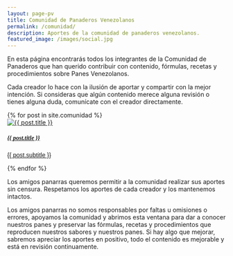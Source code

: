 ```yaml
---
layout: page-pv
title: Comunidad de Panaderos Venezolanos
permalink: /comunidad/
description: Aportes de la comunidad de panaderos venezolanos.
featured_image: /images/social.jpg
---
```


En esta página encontrarás todos los integrantes de la Comunidad de Panaderos que han querido contribuir con contenido, fórmulas, recetas y procedimientos sobre Panes Venezolanos.

Cada creador lo hace con la ilusión de aportar y compartir con la mejor intención. Si consideras que algún contenido merece alguna revisión o tienes alguna duda, comunícate con el creador directamente.

<div class="container py-4">
    <div class="row row-cols-1 row-cols-md-2 row-cols-lg-3 g-4">
        {% for post in site.comunidad %}
        <div class="col">
            <div class="card h-100 shadow-sm hover-card">
                <a href="{{ post.url | relative_url }}" class="text-decoration-none text-dark">
                    <div class="position-relative">
                        <img src="{{ post.featured_image | relative_url }}" 
                             class="card-img-top" 
                             alt="{{ post.title }}"
                             style="object-fit: cover;">
                    </div>
                    <div class="card-body">
                        <h5 class="card-title fw-bold" style="font-family: 'Alfa Slab One', serif;">{{ post.title }}</h5>
                        <p class="card-text text-muted" style="font-family: 'Poppins', sans-serif;">{{ post.subtitle }}</p>
                    </div>
                </a>
            </div>
        </div>
        {% endfor %}
    </div>
</div>

<style>
.hover-card {
    transition: transform 0.3s ease-in-out, box-shadow 0.3s ease-in-out;
}
.hover-card:hover {
    transform: translateY(-5px);
    box-shadow: 0 0.5rem 1rem rgba(0,0,0,.15)!important;
}
.card-img-top {
    transition: transform 0.3s ease-in-out;
}
.hover-card:hover .card-img-top {
    transform: scale(1.05);
}
</style>

Los amigos panarras queremos permitir a la comunidad realizar sus aportes sin censura. Respetamos los aportes de cada creador y los mantenemos intactos.

Los amigos panarras no somos responsables por faltas u omisiones o errores, apoyamos la comunidad y abrimos esta ventana para dar a conocer nuestros panes y preservar las fórmulas, recetas y procedimientos que reproducen nuestros sabores y nuestros panes. Si hay algo que mejorar, sabremos apreciar los aportes en positivo, todo el contenido es mejorable y está en revisión continuamente.